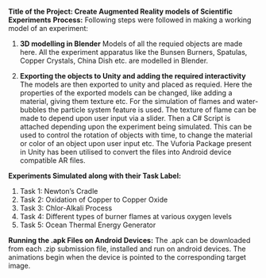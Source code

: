 **Title of the Project: Create Augmented Reality models of Scientific Experiments**
**Process:**
Following steps were followed in making a working model of an experiment:
1. **3D modelling in Blender**
	Models of all the requied objects are made here. All the experiment apparatus like the Bunsen Burners, Spatulas, Copper Crystals, China Dish etc. are modelled in Blender.
	
2. **Exporting the objects to Unity and adding the required interactivity**
The models are then exported to unity and placed as requied. Here the properties of the exported models can be changed, like adding a material, giving them texture etc. For the simulation of flames and water-bubbles the particle system feature is used. The texture of flame can be made to depend upon user input via a slider. Then a C# Script is attached depending upon the experiment being simulated. This can be used to control the rotation of objects with time, to change the material or color of an object upon user input etc. The Vuforia Package present in Unity has been utilised to convert the files into Android device compatible AR files.

**Experiments Simulated along with their Task Label:**
1. Task 1: Newton’s Cradle
2. Task 2: Oxidation of Copper to Copper Oxide
3. Task 3: Chlor-Alkali Process
4. Task 4: Different types of burner flames at various oxygen levels 
5. Task 5: Ocean Thermal Energy Generator

**Running the .apk Files on Android Devices:**
The .apk can be downloaded from each .zip submission file, installed and run on android devices. The animations begin when the device is pointed to the corresponding target image.
